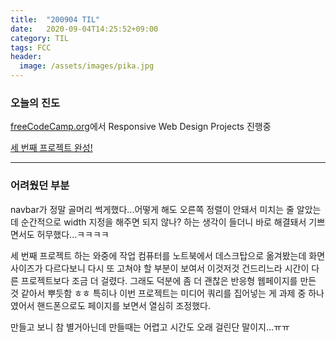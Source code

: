 ```yaml
---
title:  "200904 TIL"
date:   2020-09-04T14:25:52+09:00
category: TIL
tags: FCC
header:
  image: /assets/images/pika.jpg
---
```


<h3>오늘의 진도</h3>

[freeCodeCamp.org](https://www.freecodecamp.org/)에서 Responsive Web Design Projects 진행중

[세 번째 프로젝트 완성!](https://codepen.io/code-atelier/full/abNWExZ)

<hr>

<h3>어려웠던 부분</h3>

navbar가 정말 골머리 썩게했다...어떻게 해도 오른쪽 정렬이 안돼서 미치는 줄 알았는데 순간적으로 width 지정을 해주면 되지 않나? 하는 생각이 들더니 바로 해결돼서 기쁘면서도 허무했다...ㅋㅋㅋㅋ

세 번째 프로젝트 하는 와중에 작업 컴퓨터를 노트북에서 데스크탑으로 옮겨봤는데 화면 사이즈가 다르다보니 다시 또 고쳐야 할 부분이 보여서 이것저것 건드리느라 시간이 다른 프로젝트보다 조금 더 걸렸다.
그래도 덕분에 좀 더 괜찮은 반응형 웹페이지를 만든 것 같아서 뿌듯함 ㅎㅎ 특히나 이번 프로젝트는 미디어 쿼리를 집어넣는 게 과제 중 하나였어서 핸드폰으로도 페이지를 보면서 열심히 조정했다.

만들고 보니 참 별거아닌데 만들때는 어렵고 시간도 오래 걸린단 말이지...ㅠㅠ